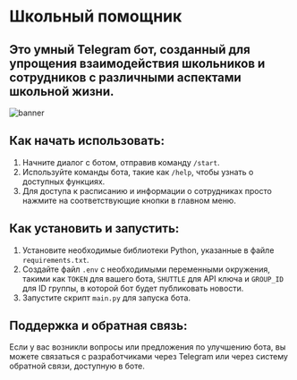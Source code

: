 
# Школьный помощник

## Это умный Telegram бот, созданный для упрощения взаимодействия школьников и сотрудников с различными аспектами школьной жизни.
![banner](https://github.com/Petrowf/school_bot/assets/155871506/a11b6fb4-d16a-4d00-bbbd-62f3b8ba6f43)

## Как начать использовать:

1. Начните диалог с ботом, отправив команду `/start`.
2. Используйте команды бота, такие как `/help`, чтобы узнать о доступных функциях.
3. Для доступа к расписанию и информации о сотрудниках просто нажмите на соответствующие кнопки в главном меню.

## Как установить и запустить:

1. Установите необходимые библиотеки Python, указанные в файле `requirements.txt`.
2. Создайте файл `.env` с необходимыми переменными окружения, такими как `TOKEN` для вашего бота, `SHUTTLE` для API ключа и `GROUP_ID` для ID группы, в которой бот будет публиковать новости.
3. Запустите скрипт `main.py` для запуска бота.

## Поддержка и обратная связь:

Если у вас возникли вопросы или предложения по улучшению бота, вы можете связаться с разработчиками через Telegram или через систему обратной связи, доступную в боте.
